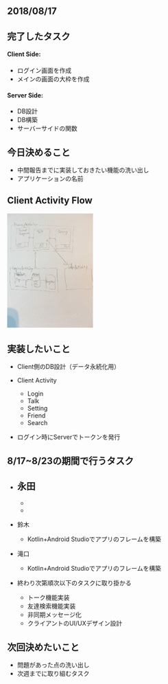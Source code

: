 

## 2018/08/17

## 完了したタスク
#### Client Side:
- ログイン画面を作成
- メインの画面の大枠を作成

#### Server Side:
- DB設計
- DB構築
- サーバーサイドの関数

## 今日決めること
+ 中間報告までに実装しておきたい機能の洗い出し
+ アプリケーションの名前

## Client Activity Flow
<img src="https://github.com/line-school2018summer/Tokyo_B_Client/blob/master/Minutes/image01.jpg" alt="drawing" width="200px"/>

## 実装したいこと
+ Client側のDB設計（データ永続化用）
+ Client Activity
  - Login
  - Talk
  - Setting
  - Friend
  - Search

+ ログイン時にServerでトークンを発行

## 8/17~8/23の期間で行うタスク
+ 永田
  - 
  - 
  - 

+ 鈴木
  - Kotlin+Android Studioでアプリのフレームを構築
+ 滝口
  - Kotlin+Android Studioでアプリのフレームを構築

+ 終わり次第順次以下のタスクに取り掛かる
  - トーク機能実装
  - 友達検索機能実装
  - 非同期メッセージ化
  - クライアントのUI/UXデザイン設計

## 次回決めたいこと
+ 問題があった点の洗い出し
+ 次週までに取り組むタスク
